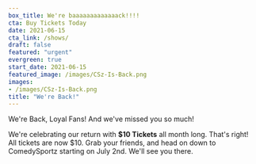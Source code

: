 ```yaml
---
box_title: We're baaaaaaaaaaaaack!!!!
cta: Buy Tickets Today
date: 2021-06-15
cta_link: /shows/
draft: false
featured: "urgent"
evergreen: true
start_date: 2021-06-15
featured_image: /images/CSz-Is-Back.png
images:
- /images/CSz-Is-Back.png
title: "We're Back!"
---
```


We're Back, Loyal Fans! And we've missed you so much!

We're celebrating our return with **$10 Tickets** all month long. That's right! All tickets are now $10. Grab your friends, and head on down to ComedySportz starting on July 2nd. We'll see you there.
